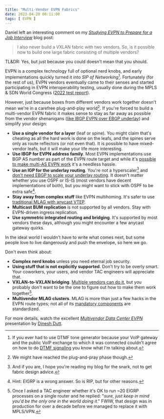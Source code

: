 ```yaml
---
title: "Multi-Vendor EVPN Fabrics"
date: 2023-04-20 06:11:00
tags: [ EVPN ]
---
```

Daniel left an interesting comment on my _[Studying EVPN to Prepare for a Job Interview](https://blog.ipspace.net/2023/03/evpn-job-interview.html)_ blog post:

> I also never build a VXLAN fabric with two vendors. So, is it possible now to build one large fabric consisting of multiple vendors?

TL&DR: Yes, but just because you could doesn't mean that you should.
<!--more-->
EVPN is a complex technology full of optional nerd knobs, and early implementations quickly turned it into _SIP of Networking_[^SN]. Fortunately (for the rest of us), EVPN vendors eventually came to their senses and started participating in EVPN interoperability testing, usually done during the MPLS & SDN World Congress ([2022 test report](https://eantc.de/fileadmin/eantc/downloads/events/2022/EANTC-InteropTest2022-TestReport.pdf)).

However, just because boxes from different vendors work together doesn't mean we're in a carefree plug-and-play world[^PP]. If you're forced to build a multi-vendor EVPN fabric it makes sense to stay as far away as possible from the vendor shenanigans ([like IBGP EVPN over EBGP underlay](https://www.ipspace.net/Data_Center_BGP/BGP_in_EVPN-Based_Data_Center_Fabrics)) and simplify your design:

* **Use a single vendor for a layer** (leaf or spine). You might claim that's cheating as all the hard work is done on the leafs, and the spines serve only as route reflectors (or not even that). It is possible to have mixed-vendor leafs, but it will make your life more interesting.
* **Use IBGP for EVPN address family**. Most EVPN implementations use BGP AS number as part of the EVPN route target and while it's [possible to make multi-AS EVPN work](https://www.ipspace.net/Data_Center_BGP/EVPN_Route_Target_Considerations) it's a needless hassle.
* **Use an IGP for the underlay routing**. You're not a hyperscaler[^HS] and [don't need EBGP to scale your underlay routing](https://blog.ipspace.net/2020/02/the-evpnbgp-saga-continues.html). It doesn't matter whether you use OSPF or IS-IS (most vendors have decent implementations of both), but you might want to stick with OSPF to be extra safe[^EI].
* **Stay away from complex stuff** like EVPN multihoming. It's safer to use [traditional MLAG with anycast VTEP](https://blog.ipspace.net/2022/09/mlag-deep-dive-vxlan-fabric.html).
* **Multicast BUM replication** is not supported by all vendors. Stay with EVPN-driven ingress replication.
* **Use symmetric integrated routing and bridging**. It's supported by most vendors these days, although you might encounter a few anycast gateway quirks.

In the ideal world I wouldn't have to write what comes next, but some people love to live dangerously and push the envelope, so here we go.

Don't even think about:

* **Complex nerd knobs** unless you need eternal job security.
* **Using stuff that is not explicitly supported**. Don't try to be overly smart. Your coworkers, your users, and vendor TAC engineers will appreciate that.
* **VXLAN-to-VXLAN bridging**. [Multiple vendors can do it](https://blog.ipspace.net/2022/06/vxlan-bridging-dci.html), but you probably don't want to be the one to figure out how to make them work together[^FTW].
* **Multivendor MLAG clusters**. MLAG is more than just a few hacks in the EVPN route types; not all of its [mandatory components](https://blog.ipspace.net/2022/06/mlag-deep-dive-overview.html) are standardized.

For more details, watch the excellent *[Multivendor Data Center EVPN](https://my.ipspace.net/bin/list?id=EVPN#MULTIVENDOR)* presentation by [Dinesh Dutt](https://www.ipspace.net/Author:Dinesh_Dutt).

[^SN]: If you ever had to use DTMF tone generator because your VoIP gateway and the public VoIP exchange to which it was connected couldn't agree on how to do [DTMF signaling](https://www.voip-info.org/sip-dtmf-signalling/) you know what I'm talking about.

[^HS]: And if you are, I hope you're reading my blog for the snark, not to get fabric design advice.

[^PP]: We might have reached the plug-and-pray phase though.

[^EI]: Hint: EIGRP is a wrong answer. So is RIP, but for other reasons.

[^FTW]: Once I asked a TAC engineer whether it's OK to run ~20 EIGRP processes on a single router and he replied: "_sure, just keep in mind you'd be the only one in the world doing it_." FWIW, that design was in production for over a decade before we managed to replace it with MPLS/VPN.